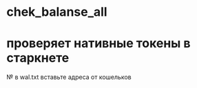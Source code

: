 # chek_balanse_all
 
# проверяет нативные токены в старкнете 

№ в wal.txt вставьте адреса от кошельков 
